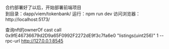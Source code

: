 合约部署好了以后，开始部署前端项目  
到目录：dapp/viem/tokenbank/
运行：npm run dev
访问浏览器：http://localhost:5173/

查询nft的ownerOf
cast call 0x9fE46736679d2D9a65F0992F2272dE9f3c7fa6e0 "listings(uint256)" 1 --rpc-url http://127.0.0.1:8545